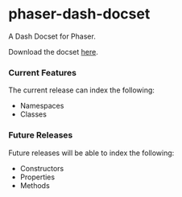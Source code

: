 phaser-dash-docset
==================

A Dash Docset for Phaser.

Download the docset [here](dash-feed://https%3A%2F%2Fraw.githubusercontent.com%2Frcolinray%2Fphaser-dash-docset%2Fmaster%2FPhaser.xml).

### Current Features

The current release can index the following:

- Namespaces
- Classes

### Future Releases

Future releases will be able to index the following:

- Constructors
- Properties
- Methods

